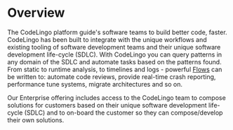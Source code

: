# Overview
 
The CodeLingo platform guide's software teams to build better code, faster. CodeLingo has been built to integrate with the unique workflows and existing tooling of software development teams and their unique software development life-cycle (SDLC). With CodeLingo you can query patterns in any domain of the SDLC and automate tasks based on the patterns found. From static to runtime analysis, to timelines and logs - powerful [Flows](concepts/flows.md) can be written to: automate code reviews, provide real-time crash reporting, performance tune systems, migrate architectures and so on.
 
Our Enterprise offering includes access to the CodeLingo team to compose solutions for customers based on their unique software development life-cycle (SDLC) and to on-board the customer so they can compose/develop their own solutions.